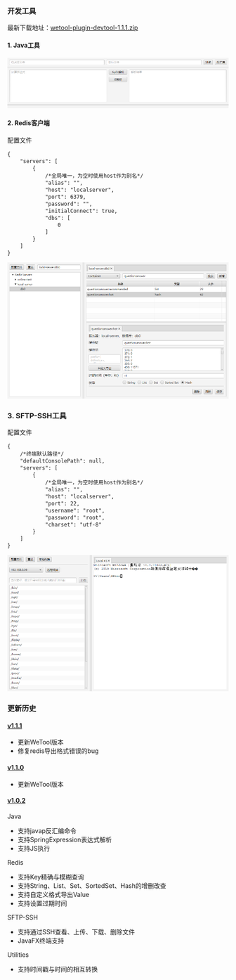 ### 开发工具

最新下载地址：[wetool-plugin-devtool-1.1.1.zip](http://share.qiniu.segocat.com/tool/wetool/plugin/wetool-plugin-devtool-1.1.1.zip)

#### 1. Java工具

![java](images/java.png)

#### 2. Redis客户端

配置文件

```json5
{
    "servers": [
        {
            /*全局唯一，为空时使用host作为别名*/
            "alias": "",
            "host": "localserver",
            "port": 6379,
            "password": "",
            "initialConnect": true,
            "dbs": [
                0
            ]
        }
    ]
}
```

![redis](images/redis.png)

### 3. SFTP-SSH工具

配置文件

```json5
{
    /*终端默认路径*/
    "defaultConsolePath": null,
    "servers": [
        {
            /*全局唯一，为空时使用host作为别名*/
            "alias": "",
            "host": "localserver",
            "port": 22,
            "username": "root",
            "password": "root",
            "charset": "utf-8"
        }
    ]
}
```

![sftp](images/sftp.png)

### 更新历史

#### [v1.1.1](http://share.qiniu.segocat.com/tool/wetool/plugin/wetool-plugin-devtool-1.1.1.zip)

- 更新WeTool版本
- 修复redis导出格式错误的bug

#### [v1.1.0](http://share.qiniu.segocat.com/tool/wetool/plugin/wetool-plugin-devtool-1.1.0.zip)

- 更新WeTool版本

#### [v1.0.2](http://share.qiniu.segocat.com/tool/wetool/plugin/wetool-plugin-devtool-1.0.2.zip)

Java

- 支持javap反汇编命令
- 支持SpringExpression表达式解析
- 支持JS执行

Redis

- 支持Key精确与模糊查询
- 支持String、List、Set、SortedSet、Hash的增删改查
- 支持自定义格式导出Value
- 支持设置过期时间

SFTP-SSH

- 支持通过SSH查看、上传、下载、删除文件
- JavaFX终端支持

Utilities

- 支持时间戳与时间的相互转换
